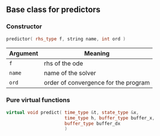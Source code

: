 ## Base class for predictors

### Constructor

```cpp
predictor( rhs_type f, string name, int ord )
```

Argument | Meaning
---- | -----
`f`| rhs of the ode
`name` | name of the solver
`ord` | order of convergence for the program

### Pure virtual functions

```cpp
virtual void predict( time_type &t, state_type &x, 
                      time_type h, buffer_type buffer_x, 
                      buffer_type buffer_dx 
                      )
``` 